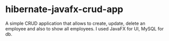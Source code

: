 # hibernate-javafx-crud-app
 A simple CRUD application that allows to create, update, delete an employee and also to show all employees. I used JavaFX for UI, MySQL for db.
